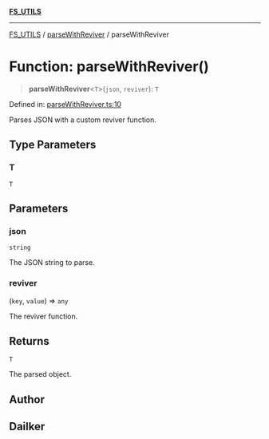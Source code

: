 [**FS_UTILS**](../../README.md)

***

[FS_UTILS](../../README.md) / [parseWithReviver](../README.md) / parseWithReviver

# Function: parseWithReviver()

> **parseWithReviver**\<`T`\>(`json`, `reviver`): `T`

Defined in: [parseWithReviver.ts:10](https://github.com/dailker/everyutil-js/blob/7799f3f003cb23f425be3f1c83c38483e2648188/src/fs/parseWithReviver.ts#L10)

Parses JSON with a custom reviver function.

## Type Parameters

### T

`T`

## Parameters

### json

`string`

The JSON string to parse.

### reviver

(`key`, `value`) => `any`

The reviver function.

## Returns

`T`

The parsed object.

## Author

## Dailker
